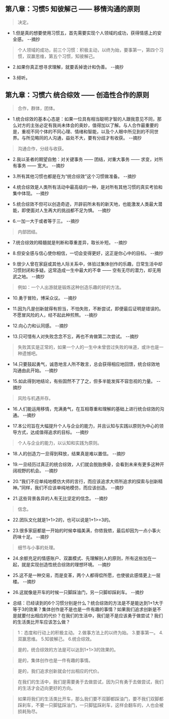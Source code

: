 ## 第八章：习惯5 知彼解己 —— 移情沟通的原则

>决定。

- 1.但是真的想要使用习惯五，首先需要实现个人领域的成功，获得情感上的安全感。 --摘抄

>个人领域的成功，前三个习惯：积极主动，以终为始，要事第一，第四个习惯，双赢思维，第五个习惯，知彼解己。

- 2.如果你真正想寻求理解，就要丢掉诡计和伪善。 --摘抄

- 3.倾听。

## 第九章：习惯六 统合综效 —— 创造性合作的原则

>合作，群体，团体。

- 1.统合综效的基本心态是：如果一位具有相当聪明才智的人跟我意见不同，那么对方的主张必定有我尚未体会的奥妙，值得加以了解。与人合作最重要的是，重视不同个体的不同心理、情绪和智能，以及个人眼中所见到的不同世界。与所见略同的人沟通，益处不大，要有分歧才有收获。 --摘抄

>沟通合作，分歧与收获。

- 2.我以圣者的期望自勉：对关键事务 —— 团结，对重大事务 —— 求变，对所有事务 —— 宽大。 --摘抄

- 3.所有其他习惯也都是在为“统合综效”这个习惯做准备。 --摘抄

- 4.统合综效是人类所有活动中最高级的一种，是对所有其他习惯的真实考验和集中体现。 --摘抄

- 5.统合综效不但可以创造奇迹，开辟前所未有的新天地，也能激发人类最大潜能，即使面对人生再大的挑战都不足为惧。 --摘抄

- 6.一加一大于或者等于三。 --摘抄

>内部团结。

- 7.统合综效的精髓就是判断和尊重差异，取长补短。 --摘抄

- 8.但安全感与信心使你相信，一切会变得更好，这正是你心中的目标。 --摘抄

- 9.很少人曾在家庭或其他人际关系中，体验过集体创作的乐趣，日常生活中却习惯封闭和多疑。这常造成一生中最大的不幸 —— 空有无尽的潜力，却无用武之地。 --摘抄

>例如：一个人出游就是锻炼这种创造乐趣的好的方法。

- 10.勇于冒险，博采众议。 --摘抄

- 11.因为凡是创新就得有担当，不怕失败，不断尝试，即便最后证明是错误的。不愿冒风险的人，经不起此种煎熬。 --摘抄

- 12.向心力和认同感。 --摘抄

- 13.只可惜有人对失败念念不忘，再也不肯做第二次尝试。 --摘抄

>失败其实是正常的，如果一个人的一生中未曾尝过失败的味道，或许也是一种遗憾吧。

- 14.只要鼓起勇气，诚恳地言人所不敢言，总会获得相应地回馈，统合综效地沟通由此开始。 --摘抄

- 15.如此得到地结论，有些固然不了了之，但多半能发挥不容忽视的力量。 --摘抄

>风险与机遇并存。

- 16.人们能运用移情，充满勇气，在互相尊重和理解的基础上进行统合综效的沟通。 --摘抄

- 17.本公司旨在大幅提升个人与企业的能力，并且认知与实践以原则为中心的领导方式，达成值得追求的目标。 --摘抄

>个人与企业的能力，以认知和实践为原则。

- 18.人的创造力一旦得到释放，结果真是难以置信。 --摘抄

- 19.一旦经历过真正的统合综效，人们就会脱胎换骨，会看到未来有更多这种开阔视野的机会。 --摘抄

- 20.“我们不应单纯地模仿大师的言行，而应该追求大师所追求的探索与创新精神。”同样，我们不应该单纯地模仿，而应该创造。 --摘抄

- 21.这些背景各异的人有无比坚定的信念。 --摘抄

>信念。

- 22.团队文化就是1+1>2的，也可以说是1+1>=3的。

- 23.很多家庭都是一开始的时候幸福美满，你侬我侬，最后却因为一点小事火药味十足。 --摘抄

>细节与小事的处理。

- 24.余额充足的情感账户、双赢模式、先理解别人的原则，所有这些加在一起，就是实现创造性统合综效的理想环境。 --摘抄

- 25.这不是一种交易，而是变革，两个人都得偿所愿，也使彼此感情更上一层楼。 --摘抄

- 26.这就像是开车的时候一只脚踩油门，另一只脚却踩刹车。 --摘抄

- 总结：已经读到的6个习惯分别是什么？统合综效的方法是不是能达到1+1大于等于3的效果？集体创作是不是也是一件有趣的事情？如果我们追求创新是不是就要付出相应的代价？在我们的生活中，我们是不是应该勇于做尝试？我们的生活类比开车应该怎么做？

>1：态度和行动上的积极主动。 2.做事方法上的以终为始。 3.要事第一。 4.双赢思维。 5.知彼解己。 6.统合综效。

>是的，统合综效的方法是可以达到1+1>3的效果的。

>是的，集体创作也是一件有趣的事情。

>是的，我们追求创新就会付出相应的代价。

>在我们的生活中，我们是需要勇于去做尝试，因为只有勇于去做尝试，我们的生活才会迈向更好的方向。

>如果将我们的生活类比开车，那么我们要不双脚都踩油门，要不我们双脚都踩刹车，不要一只脚猛踩油门，一只脚猛踩刹车，这样会翻车的，人也会被损耗殆尽。

